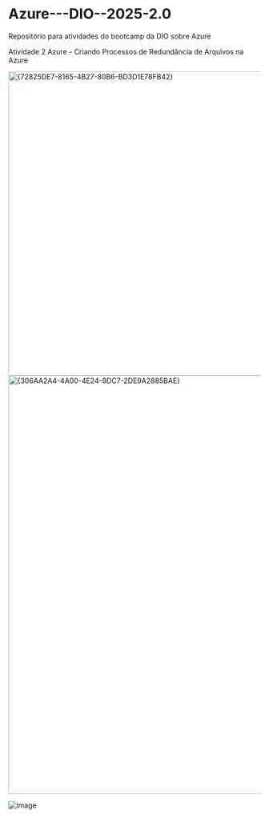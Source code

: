 # Azure---DIO--2025-2.0
Repositório para atividades do bootcamp da DIO sobre Azure

Atividade 2 Azure - Criando Processos de Redundância de Arquivos na Azure

<img width="607" alt="{72825DE7-8165-4B27-80B6-BD3D1E78FB42}" src="https://github.com/user-attachments/assets/7c9faab6-38d8-4efe-8553-e334c9d913bf" />

<img width="836" alt="{306AA2A4-4A00-4E24-9DC7-2DE9A2885BAE}" src="https://github.com/user-attachments/assets/eea2c917-7e52-454a-8473-a44c1b13a369" />

![image](https://github.com/user-attachments/assets/f40b74f9-56a5-443e-811f-fe72979be2ff)

